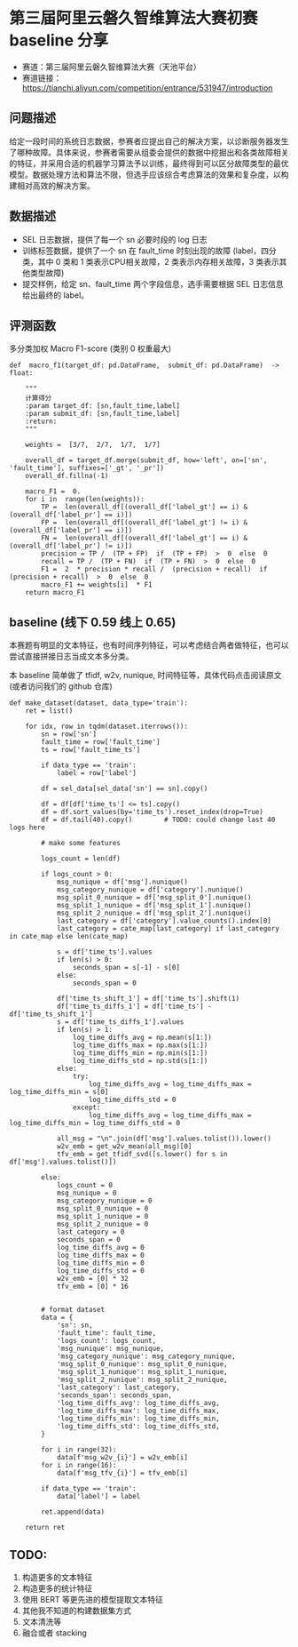 # 第三届阿里云磐久智维算法大赛初赛 baseline 分享

- 赛道：第三届阿里云磐久智维算法大赛（天池平台）
- 赛道链接：https://tianchi.aliyun.com/competition/entrance/531947/introduction




## 问题描述

给定一段时间的系统日志数据，参赛者应提出自己的解决方案，以诊断服务器发生了哪种故障。具体来说，参赛者需要从组委会提供的数据中挖掘出和各类故障相关的特征，并采用合适的机器学习算法予以训练，最终得到可以区分故障类型的最优模型。数据处理方法和算法不限，但选手应该综合考虑算法的效果和复杂度，以构建相对高效的解决方案。

## 数据描述

- SEL 日志数据，提供了每一个 sn 必要时段的 log 日志
- 训练标签数据，提供了一个 sn 在 fault_time 时刻出现的故障 (label，四分类，其中 0 类和 1 类表示CPU相关故障，2 类表示内存相关故障，3 类表示其他类型故障)
- 提交样例，给定 sn、fault_time 两个字段信息，选手需要根据 SEL 日志信息给出最终的 label。

## 评测函数

多分类加权 Macro F1-score (类别 0 权重最大)

```
def  macro_f1(target_df: pd.DataFrame,  submit_df: pd.DataFrame)  -> float:

    """
    计算得分
    :param target_df: [sn,fault_time,label]
    :param submit_df: [sn,fault_time,label]
    :return:
    """

    weights =  [3/7,  2/7,  1/7,  1/7]

    overall_df = target_df.merge(submit_df, how='left', on=['sn', 'fault_time'], suffixes=['_gt', '_pr'])
    overall_df.fillna(-1)

    macro_F1 =  0.
    for i in  range(len(weights)):
        TP =  len(overall_df[(overall_df['label_gt'] == i) & (overall_df['label_pr'] == i)])
        FP =  len(overall_df[(overall_df['label_gt'] != i) & (overall_df['label_pr'] == i)])
        FN =  len(overall_df[(overall_df['label_gt'] == i) & (overall_df['label_pr'] != i)])
        precision = TP /  (TP + FP)  if  (TP + FP)  >  0  else  0
        recall = TP /  (TP + FN)  if  (TP + FN)  >  0  else  0
        F1 =  2  * precision * recall /  (precision + recall)  if  (precision + recall)  >  0  else  0
        macro_F1 += weights[i]  * F1
    return macro_F1
```

## baseline (线下 0.59 线上 0.65)

本赛题有明显的文本特征，也有时间序列特征，可以考虑结合两者做特征，也可以尝试直接拼接日志当成文本多分类。

本 baseline 简单做了 tfidf, w2v, nunique, 时间特征等，具体代码点击阅读原文(或者访问我们的 github 仓库)

```
def make_dataset(dataset, data_type='train'):
    ret = list()

    for idx, row in tqdm(dataset.iterrows()):
        sn = row['sn']
        fault_time = row['fault_time']
        ts = row['fault_time_ts']

        if data_type == 'train':
            label = row['label']

        df = sel_data[sel_data['sn'] == sn].copy()

        df = df[df['time_ts'] <= ts].copy()
        df = df.sort_values(by='time_ts').reset_index(drop=True)
        df = df.tail(40).copy()        # TODO: could change last 40 logs here

        # make some features

        logs_count = len(df)

        if logs_count > 0:
            msg_nunique = df['msg'].nunique()
            msg_category_nunique = df['category'].nunique()
            msg_split_0_nunique = df['msg_split_0'].nunique()
            msg_split_1_nunique = df['msg_split_1'].nunique()
            msg_split_2_nunique = df['msg_split_2'].nunique()
            last_category = df['category'].value_counts().index[0]
            last_category = cate_map[last_category] if last_category in cate_map else len(cate_map)

            s = df['time_ts'].values
            if len(s) > 0:
                seconds_span = s[-1] - s[0]
            else:
                seconds_span = 0

            df['time_ts_shift_1'] = df['time_ts'].shift(1)
            df['time_ts_diffs_1'] = df['time_ts'] - df['time_ts_shift_1']
            s = df['time_ts_diffs_1'].values
            if len(s) > 1:
                log_time_diffs_avg = np.mean(s[1:])
                log_time_diffs_max = np.max(s[1:])
                log_time_diffs_min = np.min(s[1:])
                log_time_diffs_std = np.std(s[1:])
            else:
                try:
                    log_time_diffs_avg = log_time_diffs_max = log_time_diffs_min = s[0]
                    log_time_diffs_std = 0
                except:
                    log_time_diffs_avg = log_time_diffs_max = log_time_diffs_min = log_time_diffs_std = 0

            all_msg = "\n".join(df['msg'].values.tolist()).lower()
            w2v_emb = get_w2v_mean(all_msg)[0]
            tfv_emb = get_tfidf_svd([s.lower() for s in df['msg'].values.tolist()])

        else:
            logs_count = 0
            msg_nunique = 0
            msg_category_nunique = 0
            msg_split_0_nunique = 0
            msg_split_1_nunique = 0
            msg_split_2_nunique = 0
            last_category = 0
            seconds_span = 0
            log_time_diffs_avg = 0
            log_time_diffs_max = 0
            log_time_diffs_min = 0
            log_time_diffs_std = 0
            w2v_emb = [0] * 32
            tfv_emb = [0] * 16


        # format dataset
        data = {
            'sn': sn,
            'fault_time': fault_time,
            'logs_count': logs_count,
            'msg_nunique': msg_nunique,
            'msg_category_nunique': msg_category_nunique,
            'msg_split_0_nunique': msg_split_0_nunique,
            'msg_split_1_nunique': msg_split_1_nunique,
            'msg_split_2_nunique': msg_split_2_nunique,
            'last_category': last_category,
            'seconds_span': seconds_span,
            'log_time_diffs_avg': log_time_diffs_avg,
            'log_time_diffs_max': log_time_diffs_max,
            'log_time_diffs_min': log_time_diffs_min,
            'log_time_diffs_std': log_time_diffs_std,
        }

        for i in range(32):
            data[f'msg_w2v_{i}'] = w2v_emb[i]
        for i in range(16):
            data[f'msg_tfv_{i}'] = tfv_emb[i]

        if data_type == 'train':
            data['label'] = label

        ret.append(data)

    return ret
```

## TODO:

1. 构造更多的文本特征
2. 构造更多的统计特征
3. 使用 BERT 等更先进的模型提取文本特征
4. 其他我不知道的构建数据集方式
5. 文本清洗等
6. 融合或者 stacking
